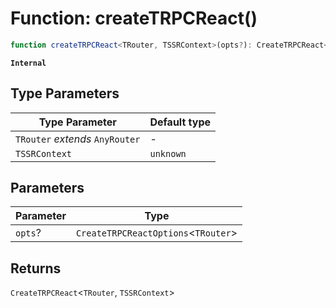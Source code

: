 # Function: createTRPCReact()

```ts
function createTRPCReact<TRouter, TSSRContext>(opts?): CreateTRPCReact<TRouter, TSSRContext>
```

**`Internal`**

## Type Parameters

| Type Parameter | Default type |
| ------ | ------ |
| `TRouter` *extends* `AnyRouter` | - |
| `TSSRContext` | `unknown` |

## Parameters

| Parameter | Type |
| ------ | ------ |
| `opts`? | `CreateTRPCReactOptions`\<`TRouter`\> |

## Returns

`CreateTRPCReact`\<`TRouter`, `TSSRContext`\>
